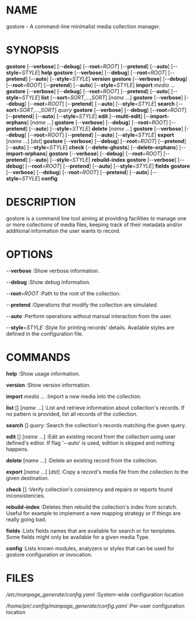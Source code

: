 # NAME

gostore - A command-line minimalist media collection manager.

# SYNOPSIS

__gostore__ [--__verbose__] [--__debug__] [--__root__=*ROOT*] [--__pretend__] 
[--__auto__] [--__style__=*STYLE*] __help__
__gostore__ [--__verbose__] [--__debug__] [--__root__=*ROOT*] [--__pretend__] 
[--__auto__] [--__style__=*STYLE*] __version__
__gostore__ [--__verbose__] [--__debug__] [--__root__=*ROOT*] [--__pretend__] 
[--__auto__] [--__style__=*STYLE*] __import__ *media* ...
__gostore__ [--__verbose__] [--__debug__] [--__root__=*ROOT*] [--__pretend__] 
[--__auto__] [--__style__=*STYLE*] __list__ [--__sort__=*SORT*,...,*SORT*] 
[*name* ...]
__gostore__ [--__verbose__] [--__debug__] [--__root__=*ROOT*] [--__pretend__] 
[--__auto__] [--__style__=*STYLE*] __search__ [--__sort__=*SORT*,...,*SORT*] 
*query*
__gostore__ [--__verbose__] [--__debug__] [--__root__=*ROOT*] [--__pretend__] 
[--__auto__] [--__style__=*STYLE*] __edit__ [--__multi-edit__] 
[--__import-orphans__] [*name* ...]
__gostore__ [--__verbose__] [--__debug__] [--__root__=*ROOT*] [--__pretend__] 
[--__auto__] [--__style__=*STYLE*] __delete__ [*name* ...]
__gostore__ [--__verbose__] [--__debug__] [--__root__=*ROOT*] [--__pretend__] 
[--__auto__] [--__style__=*STYLE*] __export__ [*name* ...] [*dst*]
__gostore__ [--__verbose__] [--__debug__] [--__root__=*ROOT*] [--__pretend__] 
[--__auto__] [--__style__=*STYLE*] __check__ [--__delete-ghosts__] 
[--__delete-orphans__] [--__import-orphans__]
__gostore__ [--__verbose__] [--__debug__] [--__root__=*ROOT*] [--__pretend__] 
[--__auto__] [--__style__=*STYLE*] __rebuild-index__
__gostore__ [--__verbose__] [--__debug__] [--__root__=*ROOT*] [--__pretend__] 
[--__auto__] [--__style__=*STYLE*] __fields__
__gostore__ [--__verbose__] [--__debug__] [--__root__=*ROOT*] [--__pretend__] 
[--__auto__] [--__style__=*STYLE*] __config__

# DESCRIPTION

gostore is a command line tool aiming at providing facilities to manage one or 
more collections of media files, keeping track of their metadata and/or 
additional information the user wants to record.

# OPTIONS

--__verbose__
:Show verbose information.

--__debug__
:Show debug information.

--__root__=*ROOT*
:Path to the root of the collection.

--__pretend__
:Operations that modify the collection are simulated.

--__auto__
:Perform operations without manual interaction from the user.

--__style__=*STYLE*
:Style for printing records' details. Available styles are defined in the 
configuration file.

# COMMANDS

__help__
:Show usage information.

__version__
:Show version information.

__import__ *media* ...
:Import a new media into the collection.

__list__ [<flags>] [*name* ...]
:List and retrieve information about collection's records. If no pattern is 
provided, list all records of the collection.

__search__ [<flags>] *query*
:Search the collection's records matching the given query.

__edit__ [<flags>] [*name* ...]
:Edit an existing record from the collection using user defined's editor. If 
flag '--auto' is used, edition is skipped and nothing happens.

__delete__ [*name* ...]
:Delete an existing record from the collection.

__export__ [*name* ...] [*dst*]
:Copy a record's media file from the collection to the given destination.

__check__ [<flags>]
:Verify collection's consistency and repairs or reports found inconsistencies.

__rebuild-index__
:Deletes then rebuild the collection's index from scratch. Useful for example to
implement a new mapping strategy or if things are really going bad.

__fields__
:Lists fields names that are available for search or for templates. Some fields 
might only be available for a given media Type.

__config__
:Lists known modules, analyzers or styles that can be used for gostore 
configuration or invocation.

# FILES

*/etc/manpage_generate/config.yaml*
:System-wide configuration location

*/home/pir/.config/manpage_generate/config.yaml*
:Per-user configuration location
